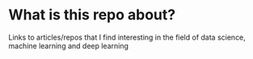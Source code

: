 # What is this repo about? 
Links to articles/repos that I find interesting in the field of data science, machine learning and deep learning
